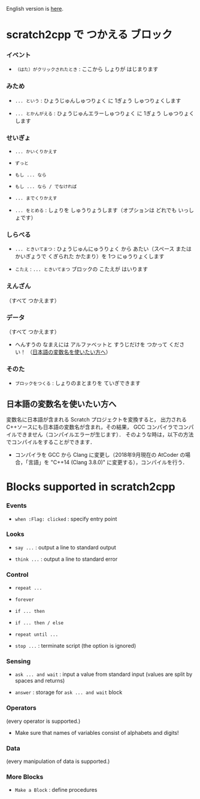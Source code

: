 English version is [here](#english).

<a name="japanese"></a>
# scratch2cpp で つかえる ブロック

### イベント

* `（はた）がクリックされたとき` : ここから しょりが はじまります

### みため

* `... という` : ひょうじゅんしゅつりょく に 1ぎょう しゅつりょくします

* `... とかんがえる` : ひょうじゅんエラーしゅつりょく に 1ぎょう しゅつりょくします

### せいぎょ

* `... かいくりかえす`

* `ずっと`

* `もし ... なら`

* `もし ... なら / でなければ`

* `... までくりかえす`

* `... をとめる` : しょりを しゅうりょうします（オプションは どれでも いっしょです）

### しらべる

* `... ときいてまつ` : ひょうじゅんにゅうりょく から あたい（スペース または かいぎょうで くぎられた かたまり）を 1つ にゅうりょくします

* `こたえ` : `... ときいてまつ` ブロックの こたえが はいります

### えんざん

（すべて つかえます）

### データ

（すべて つかえます）

* へんすうの なまえには アルファベットと すうじだけを つかって ください！ （[日本語の変数名を使いたい方へ](#japanesename)）

### そのた

* `ブロックをつくる` : しょりのまとまりを ていぎできます


<a name="japanesename"></a>
## 日本語の変数名を使いたい方へ

変数名に日本語が含まれる Scratch プロジェクトを変換すると，
出力されるC++ソースにも日本語の変数名が含まれ，その結果， GCC コンパイラでコンパイルできません（コンパイルエラーが生じます）．
そのような時は，以下の方法でコンパイルをすることができます．

* コンパイラを GCC から Clang に変更し（2018年9月現在の AtCoder の場合，「言語」を "C++14 (Clang 3.8.0)" に変更する），コンパイルを行う．


<a name="english"></a>
# Blocks supported in scratch2cpp

### Events

* `when :Flag: clicked` : specify entry point

### Looks

* `say ...` : output a line to standard output

* `think ...` : output a line to standard error

### Control

* `repeat ...`

* `forever`

* `if ... then`

* `if ... then / else`

* `repeat until ...`

* `stop ...` : terminate script (the option is ignored) 

### Sensing

* `ask ... and wait` : input a value from standard input (values are split by spaces and returns)

* `answer` : storage for `ask ... and wait` block

### Operators

(every operator is supported.)

* Make sure that names of variables consist of alphabets and digits!

### Data

(every manipulation of data is supported.)

### More Blocks

* `Make a Block` : define procedures





